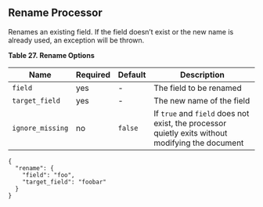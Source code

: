 ## Rename Processor

Renames an existing field. If the field doesn’t exist or the new name is already used, an exception will be thrown.

 **Table 27. Rename Options**

Name |  Required |  Default |  Description  
---|---|---|---  
`field`| yes| -| The field to be renamed    
`target_field`| yes| -| The new name of the field    
`ignore_missing`| no| `false`| If `true` and `field` does not exist, the processor quietly exits without modifying the document  
  
  

    
    
    {
      "rename": {
        "field": "foo",
        "target_field": "foobar"
      }
    }
